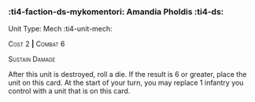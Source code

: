 ### :ti4-faction-ds-mykomentori: **Amandia Pholdis** :ti4-ds:

Unit Type: Mech :ti4-unit-mech:

<span style="font-variant:small-caps;">Cost</span> 2 __|__ <span style="font-variant:small-caps;">Combat</span> 6

<span style="font-variant:small-caps;">Sustain Damage</span>

After this unit is destroyed, roll a die. If the result is 6 or greater, place the unit on this card. At the start of your turn, you may replace 1 infantry you control with a unit that is on this card.